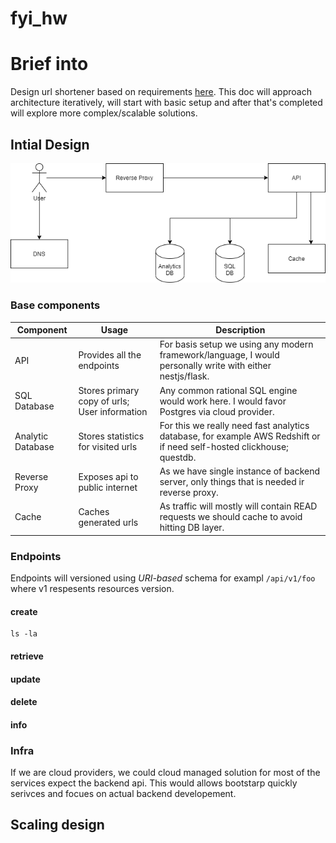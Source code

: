 # fyi_hw

# Brief into

Design url shortener based on requirements [here](https://gist.github.com/stevecox/9e92eaa14f745e456bcf78b50835f7c5#project-2-backend-link-shortener).
This doc will approach architecture iteratively, will start with basic setup and after that's completed will explore more complex/scalable solutions.

## Intial Design

<p align="center">
  <img src="images/basic_design.png">
  <br/>
</p>

### Base components

| Component         | Usage                                         | Description                                                                                                           |
|-------------------|-----------------------------------------------|-----------------------------------------------------------------------------------------------------------------------|
| API               | Provides all the endpoints                    | For basis setup we using any modern framework/language, I would personally write with either nestjs/flask.            |
| SQL Database      | Stores primary copy of urls; User information | Any common rational SQL engine would work here. I would favor Postgres via cloud provider.                            |
| Analytic Database | Stores statistics for visited urls            | For this we really need fast analytics database, for example AWS Redshift or if need self-hosted clickhouse; questdb. |
| Reverse Proxy     | Exposes api to public internet                | As we have single instance of backend server, only things that is needed ir reverse proxy.                            |
| Cache             | Caches generated urls                         | As traffic will mostly will contain READ requests we should cache to avoid hitting DB layer.                          |

### Endpoints
Endpoints will versioned using _URI-based_ schema for exampl `/api/v1/foo` where v1 respesents resources version.
#### create
```
ls -la 
```

#### retrieve
#### update
#### delete
#### info 


### Infra

If we are cloud providers, we could cloud managed solution for most of the services expect the backend api. This would allows bootstarp quickly serivces and focues on actual backend developement.





## Scaling design